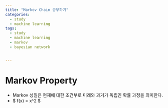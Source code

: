 ```yaml
---
title: "Markov Chain 공부하기"
categories:
  - study
  - machine learning
tags:
  - study
  - machine learning
  - markov
  - bayesian network


---
```



# Markov Property
- Markov 성질은 현재에 대한 조건부로 미래와 과거가 독립인 확률 과정을 의미한다. 
- $ f(x) = x^2 $